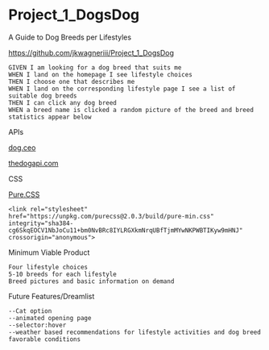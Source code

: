 # Project_1_DogsDog
A Guide to Dog Breeds per Lifestyles

https://github.com/jkwagneriii/Project_1_DogsDog
```
GIVEN I am looking for a dog breed that suits me
WHEN I land on the homepage I see lifestyle choices
THEN I choose one that describes me 
WHEN I land on the corresponding lifestyle page I see a list of suitable dog breeds
THEN I can click any dog breed
WHEN a breed name is clicked a random picture of the breed and breed statistics appear below
```
APIs

[dog.ceo](https://dog.ceo/dog-api/)

[thedogapi.com](https://thedogapi.com/)

CSS 

[Pure.CSS](https://purecss.io/)

    <link rel="stylesheet" href="https://unpkg.com/purecss@2.0.3/build/pure-min.css" integrity="sha384-cg6SkqEOCV1NbJoCu11+bm0NvBRc8IYLRGXkmNrqUBfTjmMYwNKPWBTIKyw9mHNJ" crossorigin="anonymous">


Minimum Viable Product

```
Four lifestyle choices
5-10 breeds for each lifestyle
Breed pictures and basic information on demand
```

Future Features/Dreamlist
```
--Cat option
--animated opening page
--selector:hover
--weather based recommendations for lifestyle activities and dog breed favorable conditions
```
